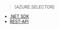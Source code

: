 ﻿> [AZURE.SELECTOR]
- [.NET SDK](media-services-dotnet-how-to-use.md)
- [REST-API](media-services-rest-how-to-use.md)

<!--HONumber=47-->
